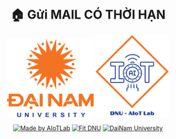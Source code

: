 <h1 align="center"> 🏠 Gửi MAIL CÓ THỜI HẠN </h1>
 
<div align="center">

<p align="center">
  <img src="logoDaiNam.png" alt="DaiNam University Logo" width="200"/>
  <img src="LogoAIoTLab.png" alt="AIoTLab Logo" width="170"/>
</p>

[![Made by AIoTLab](https://img.shields.io/badge/Made%20by%20AIoTLab-blue?style=for-the-badge)](https://www.facebook.com/DNUAIoTLab)
[![Fit DNU](https://img.shields.io/badge/Fit%20DNU-green?style=for-the-badge)](https://fitdnu.net/)
[![DaiNam University](https://img.shields.io/badge/DaiNam%20University-red?style=for-the-badge)](https://dainam.edu.vn)

</div>
